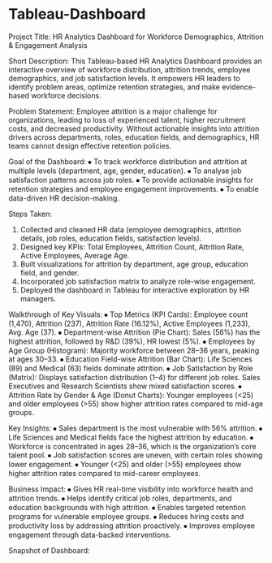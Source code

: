 # Tableau-Dashboard
Project Title:
HR Analytics Dashboard for Workforce Demographics, Attrition & Engagement Analysis

Short Description:
This Tableau-based HR Analytics Dashboard provides an interactive overview of workforce distribution, attrition trends, employee demographics, and job satisfaction levels. It empowers HR leaders to identify problem areas, optimize retention strategies, and make evidence-based workforce decisions.

Problem Statement:
Employee attrition is a major challenge for organizations, leading to loss of experienced talent, higher recruitment costs, and decreased productivity. Without actionable insights into attrition drivers across departments, roles, education fields, and demographics, HR teams cannot design effective retention policies.

Goal of the Dashboard:
⦁	To track workforce distribution and attrition at multiple levels (department, age, gender, education).
⦁	To analyse job satisfaction patterns across job roles.
⦁	To provide actionable insights for retention strategies and employee engagement improvements.
⦁	To enable data-driven HR decision-making.

Steps Taken:
1.	Collected and cleaned HR data (employee demographics, attrition details, job roles, education fields, satisfaction levels).
2.	Designed key KPIs: Total Employees, Attrition Count, Attrition Rate, Active Employees, Average Age.
3.	Built visualizations for attrition by department, age group, education field, and gender.
4.	Incorporated job satisfaction matrix to analyze role-wise engagement.
5.	Deployed the dashboard in Tableau for interactive exploration by HR managers.

Walkthrough of Key Visuals:
⦁	Top Metrics (KPI Cards): Employee count (1,470), Attrition (237), Attrition Rate (16.12%), Active Employees (1,233), Avg. Age (37).
⦁	Department-wise Attrition (Pie Chart): Sales (56%) has the highest attrition, followed by R&D (39%), HR lowest (5%).
⦁	Employees by Age Group (Histogram): Majority workforce between 28–36 years, peaking at ages 30–33.
⦁	Education Field-wise Attrition (Bar Chart): Life Sciences (89) and Medical (63) fields dominate attrition.
⦁	Job Satisfaction by Role (Matrix): Displays satisfaction distribution (1–4) for different job roles. Sales Executives and Research Scientists show mixed satisfaction scores.
⦁	Attrition Rate by Gender & Age (Donut Charts): Younger employees (<25) and older employees (>55) show higher attrition rates compared to mid-age groups.

Key Insights:
⦁	Sales department is the most vulnerable with 56% attrition.
⦁	Life Sciences and Medical fields face the highest attrition by education.
⦁	Workforce is concentrated in ages 28–36, which is the organization’s core talent pool.
⦁	Job satisfaction scores are uneven, with certain roles showing lower engagement.
⦁	Younger (<25) and older (>55) employees show higher attrition rates compared to mid-career employees.

Business Impact:
⦁	Gives HR real-time visibility into workforce health and attrition trends.
⦁	Helps identify critical job roles, departments, and education backgrounds with high attrition.
⦁	Enables targeted retention programs for vulnerable employee groups.
⦁	Reduces hiring costs and productivity loss by addressing attrition proactively.
⦁	Improves employee engagement through data-backed interventions.

Snapshot of Dashboard:


